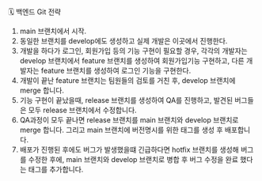 <aside>
🗓️ 백엔드 Git 전략

</aside>

1. main 브랜치에서 시작.
2. 동일한 브랜치를 develop에도 생성하고 실제 개발은 이곳에서 진행한다.
3. 개발을 하다가 로그인, 회원가입 등의 기능 구현이 필요할 경우, 각각의 개발자는 develop 브랜치에서 feature 브랜치를 생성하여 회원가입기능 구현하고, 다른 개발자는 feature 브랜치를 생성하여 로그인 기능을 구현한다.
4. 개발이 끝난 feature 브랜치는 팀원들의 검토를 거친 후, develop 브랜치에 merge 합니다.
5. 기능 구현이 끝났을때, release 브랜치를 생성하여 QA를 진행하고, 발견된 버그들은 모두 release 브랜치에서 수정합니다.
6. QA과정이 모두 끝나면 release 브랜치를 main 브랜치와 develop 브랜치로 merge 합니다. 그리고 main 브랜치에 버전명시를 위한 태그를 생성 후 배포합니다.
7. 배포가 진행된 후에도 버그가 발생했을떄 긴급하다면 hotfix 브랜치를 생성해 버그를 수정한 후에, main 브랜치와 develop 브랜치로 병합 후 버그 수정을 완료 했다는 태그를 추가합니다.
